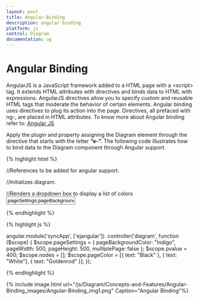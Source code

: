 ```yaml
---
layout: post
title: Angular-Binding
description: angular binding
platform: js
control: Diagram
documentation: ug
---
```


# Angular Binding

AngularJS is a JavaScript framework added to a HTML page with a &lt;script&gt; tag. It extends HTML attributes with directives and binds data to HTML with expressions. AngularJS directives allow you to specify custom and reusable HTML tags that moderate the behavior of certain elements. Angular binding uses directives to plug its action into the page. Directives, all prefaced with ng-, are placed in HTML attributes. To know more about Angular binding refer to: [Angular JS](/js/Introduction/AngularJS)

Apply the plugin and property assigning the Diagram element through the directive that starts with the letter **“e-”.**  The following code illustrates how to bind data to the Diagram component through Angular support.

{% highlight html %}

//References to be added for angular support.
<script src="https://ajax.googleapis.com/ajax/libs/angularjs/1.0.1/angular.min.js"></script>
<script src="http://cdn.syncfusion.com/js/web/ej.unobtrusive-latest.min.js"></script>
<script src="http://cdn.syncfusion.com/js/ej.widget.angular-latest.min.js"></script>

//Initializes diagram.
<div id="diagramCore" 
       ej-diagram e-height="500px" 
       e-width="700px" 
       e-pagesettings-pagebackgroundcolor="pageSettings.pageBackgroundColor"  
       e-pagesettings-pageheight="pageSettings.pageHeight"
       e-pagesettings-pagewidth="pageSettings.pageWidth">
</div>
<div>
    //Renders a dropdown box to display a list of colors
    <input ej-dropdownlist e-datasource="pageColor" value="pageSettings.pageBackgroundColor" e-width="100px" />
</div>

{% endhighlight %}

{% highlight js %}

angular.module('syncApp', ['ejangular'])
    .controller('diagram', 
        function ($scope) {
        $scope.pageSettings = {
            pageBackgroundColor: "Indigo",
            pageWidth: 500,
            pageHeight: 500,
            multiplePage: false
        };
        $scope.pvalue = 400;
        $scope.nodes = [];
        $scope.pageColor = [{ text: "Black" }, 
                            { text: "White"},
                            { text: "Goldenrod" }];
}); 

{% endhighlight %}

{% include image.html url="/js/Diagram/Concepts-and-Features/Angular-Binding_images/Angular-Binding_img1.png" Caption="Angular Binding"%}
